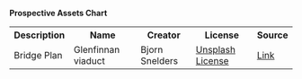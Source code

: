 **Prospective Assets Chart**
<table>
<tr>
  <th>Description</th>
  <th>Name</th>
  <th>Creator</th>
  <th>License</th>
  <th>Source</th>
</tr>
<tr>
  <td>Bridge Plan</td>
  <td>Glenfinnan viaduct</td>
  <td>Bjorn Snelders</td>
  <td><a href='https://unsplash.com/license'>Unsplash License</a></td>
  <td><a href='https://unsplash.com/photos/zNNPSqKRR2c'>Link</a></td>

</tr>
</table>
